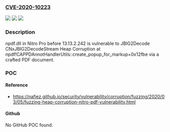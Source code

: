 ### [CVE-2020-10223](https://cve.mitre.org/cgi-bin/cvename.cgi?name=CVE-2020-10223)
![](https://img.shields.io/static/v1?label=Product&message=n%2Fa&color=blue)
![](https://img.shields.io/static/v1?label=Version&message=n%2Fa&color=blue)
![](https://img.shields.io/static/v1?label=Vulnerability&message=n%2Fa&color=brighgreen)

### Description

npdf.dll in Nitro Pro before 13.13.2.242 is vulnerable to JBIG2Decode CNxJBIG2DecodeStream Heap Corruption at npdf!CAPPDAnnotHandlerUtils::create_popup_for_markup+0x12fbe via a crafted PDF document.

### POC

#### Reference
- https://nafiez.github.io/security/vulnerability/corruption/fuzzing/2020/03/05/fuzzing-heap-corruption-nitro-pdf-vulnerability.html

#### Github
No GitHub POC found.


